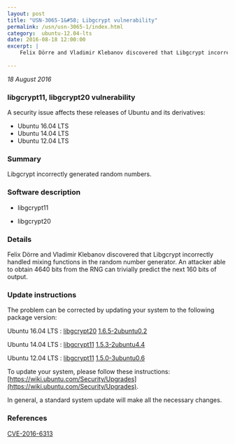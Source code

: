 ```yaml
---
layout: post
title: "USN-3065-1&#58; Libgcrypt vulnerability"
permalink: /usn/usn-3065-1/index.html
category:  ubuntu-12.04-lts
date: 2016-08-18 12:00:00
excerpt: |
    Felix Dörre and Vladimir Klebanov discovered that Libgcrypt incorrectly handled mixing functions in the random number generator. An attacker able to obtain 4640 bits from the RNG can trivially predict the next 160 bits of output. 
    
--- 
```

 
 

*18 August 2016*

### libgcrypt11, libgcrypt20 vulnerability

A security issue affects these releases of Ubuntu and its derivatives:

* Ubuntu 16.04 LTS
* Ubuntu 14.04 LTS
* Ubuntu 12.04 LTS

### Summary

Libgcrypt incorrectly generated random numbers. 

### Software description

* libgcrypt11 

* libgcrypt20 

### Details

Felix Dörre and Vladimir Klebanov discovered that Libgcrypt incorrectly handled mixing functions in the random number generator. An attacker able to obtain 4640 bits from the RNG can trivially predict the next 160 bits of output. 

### Update instructions

The problem can be corrected by updating your system to the following package version:

Ubuntu 16.04 LTS
 : [libgcrypt20](https://launchpad.net/ubuntu/+source/libgcrypt20) <span> [1.6.5-2ubuntu0.2](https://launchpad.net/ubuntu/+source/libgcrypt20/1.6.5-2ubuntu0.2) </span> 

Ubuntu 14.04 LTS
 : [libgcrypt11](https://launchpad.net/ubuntu/+source/libgcrypt11) <span> [1.5.3-2ubuntu4.4](https://launchpad.net/ubuntu/+source/libgcrypt11/1.5.3-2ubuntu4.4) </span> 

Ubuntu 12.04 LTS
 : [libgcrypt11](https://launchpad.net/ubuntu/+source/libgcrypt11) <span> [1.5.0-3ubuntu0.6](https://launchpad.net/ubuntu/+source/libgcrypt11/1.5.0-3ubuntu0.6) </span> 

To update your system, please follow these instructions: [https://wiki.ubuntu.com/Security/Upgrades](https://wiki.ubuntu.com/Security/Upgrades).

In general, a standard system update will make all the necessary changes. 

### References

 
 [CVE-2016-6313](http://people.ubuntu.com/~ubuntu-security/cve/CVE-2016-6313)
 

